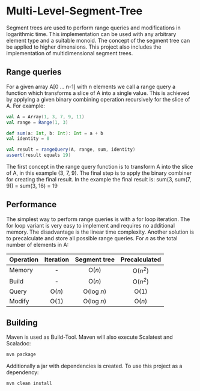 # Multi-Level-Segment-Tree
Segment trees are used to perform range queries and modifications in logarithmic time.
This implementation can be used with any arbitrary element type and a suitable monoid.
The concept of the segment tree can be applied to higher dimensions. This project also
includes the implementation of multidimensional segment trees.

## Range queries
For a given array A[0 ... n-1] with n elements we call a range query a function which
transforms a slice of A into a single value. This is achieved by applying a given binary
combining operation recursively for the slice of A. For example:

```scala
val A = Array(1, 3, 7, 9, 11)
val range = Range(1, 3)

def sum(a: Int, b: Int): Int = a + b
val identity = 0

val result = rangeQuery(A, range, sum, identity)
assert(result equals 19)
```

The first concept in the range query function is to transform A into the slice of A,
in this example (3, 7, 9). The final step is to apply the binary combiner for creating the
final result. In the example the final result is: sum(3, sum(7, 9)) = sum(3, 16) = 19

## Performance
The simplest way to perform range queries is with a for loop iteration. The for loop variant
is very easy to implement and requires no additional memory. The disadvantage is the linear
time complexity. Another solution is to precalculate and store all possible range queries.
For *n* as the total number of elements in A:

| Operation | Iteration | Segment tree |  Precalculated   |
|-----------|:---------:|:------------:|:----------------:|
|  Memory   |    -      |    O(*n*)    |O(*n<sup>2</sup>*)|
|  Build    |    -      |    O(*n*)    |O(*n<sup>2</sup>*)|
|  Query    |  O(*n*)   |  O(log *n*)  |      O(1)        |
|  Modify   |   O(1)    |  O(log *n*)  |     O(*n*)       |

## Building
Maven is used as Build-Tool. Maven will also execute Scalatest and Scaladoc:

```bash
mvn package
```
Additionally a jar with dependencies is created. To use this project as a dependency:
```bash
mvn clean install
```
